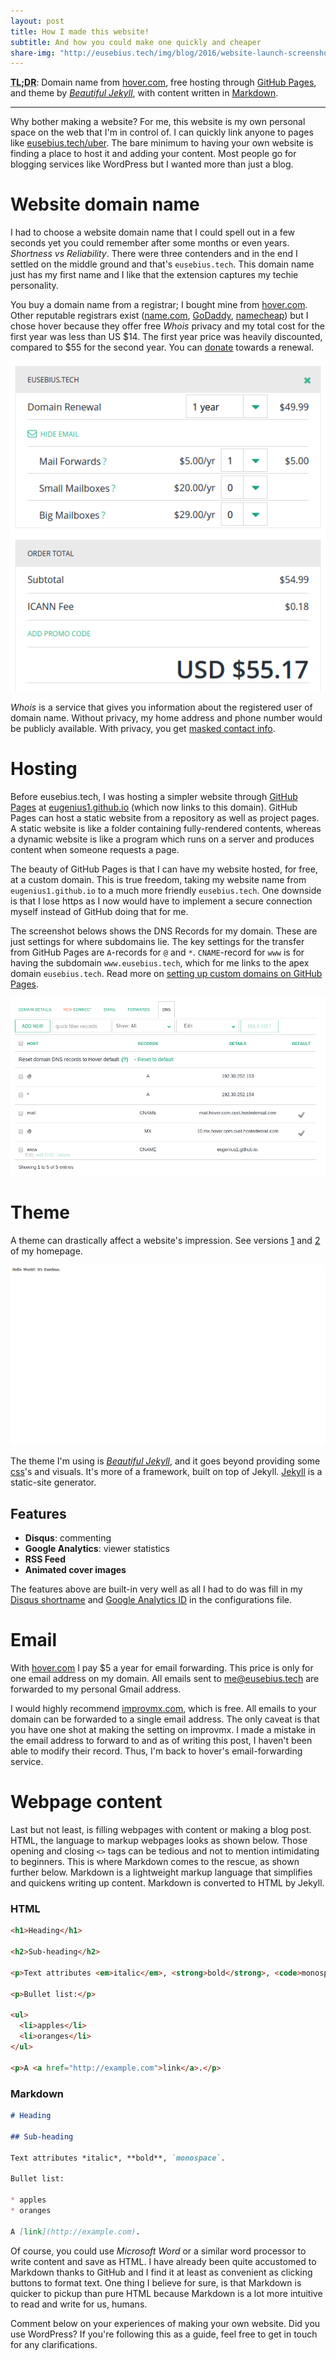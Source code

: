 ```yaml
---
layout: post
title: How I made this website!
subtitle: And how you could make one quickly and cheaper
share-img: "http://eusebius.tech/img/blog/2016/website-launch-screenshot.png"
---
```


**<abbr title="Too long; didn't read">TL;DR</abbr>**: Domain name from [hover.com](https://hover.com/Yiflhr2y), free hosting through [GitHub Pages](https://pages.github.com/), and theme by [*Beautiful Jekyll*](http://deanattali.com/beautiful-jekyll/ "beautiful-jekyll homepage"), with content written in [Markdown](#webpage-content).

---

Why bother making a website? 
For me, this website is my own personal space on the web that I'm in control of. I can quickly link anyone to pages like [eusebius.tech/uber](/uber "Free Uber ride"). 
The bare minimum to having your own website is finding a place to host it and adding your content. Most people go for blogging services like WordPress but I wanted more than just a blog.

# Website domain name

I had to choose a website domain name that I could spell out in a few seconds yet you could remember after some months or even years. *Shortness vs Reliability*. There were three contenders and in the end I settled on the middle ground and that's `eusebius.tech`. This domain name just has my first name and I like that the extension captures my techie personality.

You buy a domain name from a registrar; I bought mine from [hover.com](https://hover.com/Yiflhr2y). Other reputable registrars exist ([name.com](https://www.name.com/), [GoDaddy](https://www.godaddy.com/), [namecheap](https://www.namecheap.com/)) but I chose hover because they offer free *Whois* privacy and my total cost for the first year was less than US $14. The first year price was heavily discounted, compared to $55 for the second year. You can [donate](/donate "Donate to Eusebius.Tech") towards a renewal.

![Domain renewal for eusebius.tech is $49.99 for 1 year. Mail forward option is chosen, which cost $5 per year. An ICANN fee of $0.18 makes the total $55.17.](/img/blog/2016/hover-renewal.png "Domain renewal for a second year")

*Whois* is a service that gives you information about the registered user of domain name. Without privacy, my home address and phone number would be publicly available. With privacy, you get [masked contact info](http://www.whois.com/whois/eusebius.tech).

# Hosting

Before eusebius.tech, I was hosting a simpler website through [GitHub Pages](https://pages.github.com/) at [eugenius1.github.io](http://eugenius1.github.io) (which now links to this domain). GitHub Pages can host a static website from a repository as well as project pages. A static website is like a folder containing fully-rendered contents, whereas a dynamic website is like a program which runs on a server and produces content when someone requests a page.

The beauty of GitHub Pages is that I can have my website hosted, for free, at a custom domain. This is true freedom, taking my website name from `eugenius1.github.io` to a much more friendly `eusebius.tech`. One downside is that I lose https as I now would have to implement a secure connection myself instead of GitHub doing that for me.

The screenshot belows shows the DNS Records for my domain. These are just settings for where subdomains lie. The key settings for the transfer from GitHub Pages are `A`-records for `@` and `*`. `CNAME`-record for `www` is for having the subdomain `www.eusebius.tech`, which for me links to the apex domain `eusebius.tech`. Read more on [setting up custom domains on GitHub Pages](https://help.github.com/articles/about-supported-custom-domains/ "GitHub Pages: About supported custom domains").

![5 entries in the DNS records.](/img/blog/2016/hover-dns.png "DNS settings on hover.com")

# Theme

A theme can drastically affect a website's impression. See versions [1](/index-v1.html) and [2](/index-v2.html) of my homepage.

[![The homepage transforms from a simple `Hello, world! It's Eusebius` on a blank white page to another with more text and finally to the current, more polished version with `Hi, I'm Eusebius`.](/img/blog/2016/theme-history.gif "GIF of website transformation")](/raw/img/blog/2016/theme-history.gif)

The theme I'm using is [*Beautiful Jekyll*](http://deanattali.com/beautiful-jekyll/ "beautiful-jekyll homepage"), and it goes beyond providing some [css](http://www.w3schools.com/css/css_intro.asp "Cascading Style Sheets")'s and visuals. It's more of a framework, built on top of Jekyll. [Jekyll](https://jekyllrb.com/) is a static-site generator.

## Features

- **Disqus**: commenting
- **Google Analytics**: viewer statistics
- **RSS Feed**
- **Animated cover images**

The features above are built-in very well as all I had to do was fill in my [Disqus shortname](https://help.disqus.com/customer/portal/articles/466208) and [Google Analytics ID](https://support.google.com/analytics/answer/1008080) in the configurations file.

# Email

With [hover.com](https://hover.com/Yiflhr2y) I pay $5 a year for email forwarding. This price is only for one email address on my domain. All emails sent to [me@eusebius.tech](mailto:me@eusebius.tech) are forwarded to my personal Gmail address.

I would highly recommend [improvmx.com](http://improvmx.com/), which is free. All emails to your domain can be forwarded to a single email address. The only caveat is that you have one shot at making the setting on improvmx. I made a mistake in the email address to forward to and as of writing this post, I haven't been able to modify their record. Thus, I'm back to hover's email-forwarding service.

# Webpage content

Last but not least, is filling webpages with content or making a blog post. HTML, the language to markup webpages looks as shown below. Those opening and closing `<>` tags can be tedious and not to mention intimidating to beginners. This is where Markdown comes to the rescue, as shown further below. Markdown is a lightweight markup language that simplifies and quickens writing up content. Markdown is converted to HTML by Jekyll.

### HTML

```html
<h1>Heading</h1>

<h2>Sub-heading</h2>

<p>Text attributes <em>italic</em>, <strong>bold</strong>, <code>monospace</code>.</p>

<p>Bullet list:</p>

<ul>
  <li>apples</li>
  <li>oranges</li>
</ul>

<p>A <a href="http://example.com">link</a>.</p>
```

### Markdown

```markdown
# Heading

## Sub-heading

Text attributes *italic*, **bold**, `monospace`.

Bullet list:

* apples
* oranges

A [link](http://example.com).
```

Of course, you could use *Microsoft Word* or a similar word processor to write content and save as HTML. I have already been quite accustomed to Markdown thanks to GitHub and I find it at least as convenient as clicking buttons to format text. One thing I believe for sure, is that Markdown is quicker to pickup than pure HTML because Markdown is a lot more intuitive to read and write for us, humans.


Comment below on your experiences of making your own website. Did you use WordPress? If you're following this as a guide, feel free to get in touch for any clarifications.